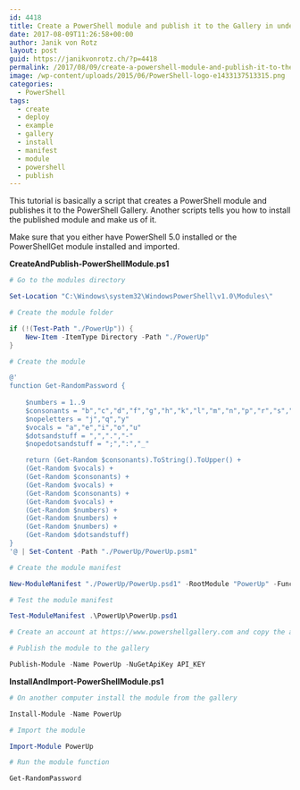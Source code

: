 ```yaml
---
id: 4418
title: Create a PowerShell module and publish it to the Gallery in under 1 minute
date: 2017-08-09T11:26:58+00:00
author: Janik von Rotz
layout: post
guid: https://janikvonrotz.ch/?p=4418
permalink: /2017/08/09/create-a-powershell-module-and-publish-it-to-the-gallery-in-under-1-minute/
image: /wp-content/uploads/2015/06/PowerShell-logo-e1433137513315.png
categories:
  - PowerShell
tags:
  - create
  - deploy
  - example
  - gallery
  - install
  - manifest
  - module
  - powershell
  - publish
---
```

This tutorial is basically a script that creates a PowerShell module and publishes it to the PowerShell Gallery. Another scripts tells you how to install the published module and make us of it.
<!--more-->

Make sure that you either have PowerShell 5.0 installed or the PowerShellGet module installed and imported.

**CreateAndPublish-PowerShellModule.ps1**

```powershell
# Go to the modules directory

Set-Location "C:\Windows\system32\WindowsPowerShell\v1.0\Modules\"

# Create the module folder

if (!(Test-Path "./PowerUp")) {
    New-Item -ItemType Directory -Path "./PowerUp"
}

# Create the module

@'
function Get-RandomPassword {
    
    $numbers = 1..9
    $consonants = "b","c","d","f","g","h","k","l","m","n","p","r","s","t","v","w","x","z"
    $nopeletters = "j","q","y"
    $vocals = "a","e","i","o","u"
    $dotsandstuff = ",",".","-"
    $nopedotsandstuff = ";",":","_"

    return (Get-Random $consonants).ToString().ToUpper() + 
    (Get-Random $vocals) + 
    (Get-Random $consonants) + 
    (Get-Random $vocals) + 
    (Get-Random $consonants) + 
    (Get-Random $vocals) + 
    (Get-Random $numbers) +  
    (Get-Random $numbers) + 
    (Get-Random $numbers) + 
    (Get-Random $dotsandstuff)
}
'@ | Set-Content -Path "./PowerUp/PowerUp.psm1"

# Create the module manifest

New-ModuleManifest "./PowerUp/PowerUp.psd1" -RootModule "PowerUp" -FunctionsToExport Get-RandomPassword -ModuleVersion "1.0.0" -Author "Janik von Rotz" -Description "A collection of useful PowerShell functions."

# Test the module manifest

Test-ModuleManifest .\PowerUp\PowerUp.psd1

# Create an account at https://www.powershellgallery.com and copy the api key from your profile settings.

# Publish the module to the gallery

Publish-Module -Name PowerUp -NuGetApiKey API_KEY
```

**InstallAndImport-PowerShellModule.ps1**

```powershell
# On another computer install the module from the gallery

Install-Module -Name PowerUp

# Import the module

Import-Module PowerUp

# Run the module function

Get-RandomPassword
```